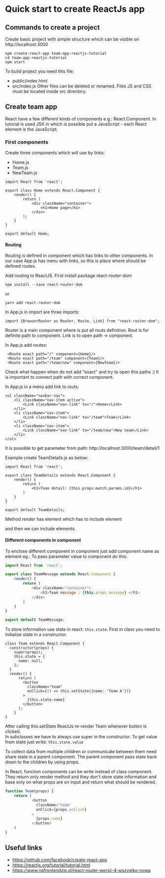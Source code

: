 # Quick start to create ReactJs app

## Commands to create a project

Create basic project with simple structure which can be visible on http://localhost:3000
```angular2html
npm create-react-app team-app-reactjs-tutorial
cd team-app-reactjs-tutorial
npm start
```

To build project you need this file:
- public/index.html
- src/index.js
Other files can be deleted or renamed. Files JS and CSS must be located inside src directory.

## Create team app
React have a few different kinds of components e.g.: React.Component.
In tutorial is used JSX in which is possible put a JavaScript - each React element is the JavaScript.

### First components
Create three components which will use by links:
- Home.js
- Team.js
- NewTeam.js 

```angular2html
import React from 'react';

export class Home extends React.Component {
    render() {
        return (
            <div className="container">
                <h1>Home page</h1>
            </div>
        );
    }
}

export default Home;
```
#### Routing
Routing is defined in component which has links to other components. In our case App.js has menu with links, so this is 
place where should be defined routes. 

Add routing to ReactJS. First install package react-router-dom
```angular2html
npm install --save react-router-dom
```
or 
```angular2html
yarn add react-router-dom
```

In App.js in import are three imports:
```angular2html
import {BrowserRouter as Router, Route, Link} from "react-router-dom";
```
Router is a main component where is put all routs definition. 
Rout is for definite path to component. 
Link is to open path -> component. 

In App.js add routes:
```angular2html
 <Route exact path="/" component={Home}/>
 <Route exact path="/team" component={Team}/>
 <Route exact path="/team/new" component={NewTeam}/>
``` 
Check what happen when do not add "exact" and try to open this paths :) It is important to connect path with correct component. 

In App.js in a menu add link to routs:
```angular2html
<ul className="navbar-nav">
    <li className="nav-item active">
        <Link className="nav-link" to="/">Home</Link>
    </li>
    <li className="nav-item">
        <Link className="nav-link" to="/team">Team</Link>
    </li>
    <li className="nav-item">
        <Link className="nav-link" to="/team/new">New team</Link>
    </li>
</ul>
```

It is possible to get parameter from path: http://localhost:3000/team/detail/1

Example create TeamDetails.js as below:
```angular2html
import React from 'react';

export class TeamDetails extends React.Component {
    render() {
        return (
            <h1>Team detail: {this.props.match.params.id}</h1>
        )
    }
}

export default TeamDetails;
```

Method render has <Router> element which has to include element <div> and then we can include <Route> elements. 

#### Different components in component

To enclose different component in component just add component name as element eg.: <TeamMessage/>
To pass parameter value to component do this: <TeamMessage message='Hi' />

```javascript 1.8
import React from 'react';

export class TeamMessage extends React.Component {
    render() {
        return (
            <div className="container">
                <h1>Team message : {this.props.message} </h1>
            </div>
        )
    }
}

export default TeamMessage;
```

To store information use state in react: ```this.state```. First in class you need to initialize state in a constructor.
```
class Team extends React.Component {
  constructor(props) {
    super(props);
    this.state = {
      name: null,
    };
  }
  render() {
      return (
        <button
          className="team"
          onClick={() => this.setState({name: 'Team A'})}
        >
          {this.state.name}
        </button>
      );
    }
}
```

After calling this.setState ReactJs re-render Team whenever button is clicked.  
In subclasses we have to always use super in the constructor. To get value from state just write: ```this.state.value```

To collect data from multiple children or communicate between them need share state in a parent component. The parent 
component pass state back down to the children by using props. 

In React, function components can be write instead of class component. They return only render method 
and they don't store state information and base only on what props are on input and return what should be rendered. 

```javascript 1.8
function Team(props) {
    return (
            <button
              className="team"
              onClick={props.onClick}
            >
              {props.name}
            </button>
    )
}

```
 
## Useful links
- https://github.com/facebook/create-react-app 
- https://reactjs.org/tutorial/tutorial.html
- https://www.nafrontendzie.pl/react-router-wersji-4-wszystko-nowa

